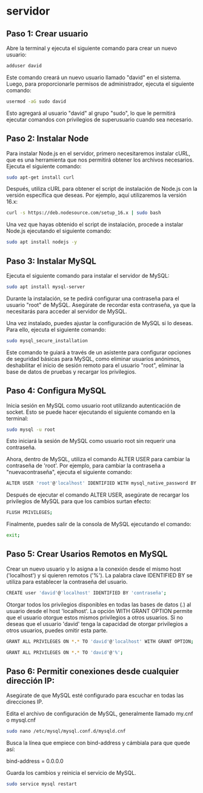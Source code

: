 # servidor

## Paso 1: Crear usuario

Abre la terminal y ejecuta el siguiente comando para crear un nuevo usuario:
```bash
adduser david
```

Este comando creará un nuevo usuario llamado "david" en el sistema.
Luego, para proporcionarle permisos de administrador, ejecuta el siguiente comando:
```bash
usermod -aG sudo david
```
Esto agregará al usuario "david" al grupo "sudo", lo que le permitirá ejecutar comandos con privilegios de superusuario cuando sea necesario.

## Paso 2: Instalar Node
Para instalar Node.js en el servidor, primero necesitaremos instalar cURL, que es una herramienta que nos permitirá obtener los archivos necesarios. Ejecuta el siguiente comando:
```bash
sudo apt-get install curl
```
Después, utiliza cURL para obtener el script de instalación de Node.js con la versión específica que deseas. Por ejemplo, aquí utilizaremos la versión 16.x:
```bash
curl -s https://deb.nodesource.com/setup_16.x | sudo bash
```
Una vez que hayas obtenido el script de instalación, procede a instalar Node.js ejecutando el siguiente comando:
```bash
sudo apt install nodejs -y
```
## Paso 3: Instalar MySQL
Ejecuta el siguiente comando para instalar el servidor de MySQL:
```bash
sudo apt install mysql-server
```
Durante la instalación, se te pedirá configurar una contraseña para el usuario "root" de MySQL. Asegúrate de recordar esta contraseña, ya que la necesitarás para acceder al servidor de MySQL.

Una vez instalado, puedes ajustar la configuración de MySQL si lo deseas. Para ello, ejecuta el siguiente comando:
```bash
sudo mysql_secure_installation
```
Este comando te guiará a través de un asistente para configurar opciones de seguridad básicas para MySQL, como eliminar usuarios anónimos, deshabilitar el inicio de sesión remoto para el usuario "root", eliminar la base de datos de pruebas y recargar los privilegios.

## Paso 4: Configura MySQL
Inicia sesión en MySQL como usuario root utilizando autenticación de socket. Esto se puede hacer ejecutando el siguiente comando en la terminal:
```bash
sudo mysql -u root
```
Esto iniciará la sesión de MySQL como usuario root sin requerir una contraseña.

Ahora, dentro de MySQL, utiliza el comando ALTER USER para cambiar la contraseña de 'root'. Por ejemplo, para cambiar la contraseña a "nuevacontraseña", ejecuta el siguiente comando:
```bash
ALTER USER 'root'@'localhost' IDENTIFIED WITH mysql_native_password BY 'nuevacontraseña';
```
Después de ejecutar el comando ALTER USER, asegúrate de recargar los privilegios de MySQL para que los cambios surtan efecto:
```bash
FLUSH PRIVILEGES;
```

Finalmente, puedes salir de la consola de MySQL ejecutando el comando:
```bash
exit;
```
## Paso 5: Crear Usarios Remotos en MySQL
Crear un nuevo usuario y lo asigna a la conexión desde el mismo host ('localhost') y si quieren remotos ('%'). La palabra clave IDENTIFIED BY se utiliza para establecer la contraseña del usuario.
```bash
CREATE user 'david'@'localhost' IDENTIFIED BY 'contraseña';
```
Otorgar todos los privilegios disponibles en todas las bases de datos (*.*) al usuario desde el host 'localhost'. La opción WITH GRANT OPTION permite que el usuario otorgue estos mismos privilegios a otros usuarios. Si no deseas que el usuario 'david' tenga la capacidad de otorgar privilegios a otros usuarios, puedes omitir esta parte.
```bash
GRANT ALL PRIVILEGES ON *.* TO 'david'@'localhost' WITH GRANT OPTION;
```
```bash
GRANT ALL PRIVILEGES ON *.* TO 'david'@'%';
```



 ## Paso 6: Permitir conexiones desde cualquier dirección IP: 
 Asegúrate de que MySQL esté configurado para escuchar en todas las direcciones IP.

Edita el archivo de configuración de MySQL, generalmente llamado my.cnf o mysql.cnf

```bash
sudo nano /etc/mysql/mysql.conf.d/mysqld.cnf
```
Busca la línea que empiece con bind-address y cámbiala para que quede así:

bind-address = 0.0.0.0

Guarda los cambios y reinicia el servicio de MySQL.
```bash
sudo service mysql restart
```
